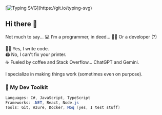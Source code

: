 <!-- <img src="https://readme-typing-svg.demolab.com/?lines=Hey!+I'm+a+Developer+who+loves+coffee+%F0%9F%8D%B5;Always+coding,+sometimes+debugging!&center=true&width=500&height=45&color=36BCF7&vCenter=true&pause=1000&size=22" />
[![Typing SVG](https://readme-typing-svg.demolab.com?font=roboto&pause=1000&color=5E1FF7&width=435&lines=Hey!+I'm+a+developer%2C+in+deed...)](https://git.io/typing-svg)
<a href="https://git.io/typing-svg"><img src="https://readme-typing-svg.demolab.com?font=roboto&pause=1000&color=3335F7&width=435&lines=Hey!+I'm+a+developer%2C+in+deed..." alt="Typing SVG" /></a>
-->
[![Typing SVG](https://readme-typing-svg.demolab.com?font=roboto&weight=100&size=25&pause=1000&color=3335F7&width=435&lines=Hey!+I'm+a+developer%2C+in+deed...)](https://git.io/typing-svg)

## Hi there 👋

Not much to say... 💻 I'm a programmer, in deed... 👨‍💻​ Or a developer (?)

🧑‍💻 Yes, I write code.  
🖨️ No, I can't fix your printer.  
☕ Fueled by coffee and Stack Overflow... ChatGPT and Gemini.

I specialize in making things work (sometimes even on purpose).

### 🔧 My Dev Toolkit
```csharp
Languages: C#, JavaScript, TypeScript
Frameworks: .NET, React, Node.js
Tools: Git, Azure, Docker, Moq (yes, I test stuff)

